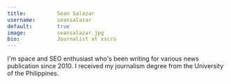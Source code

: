 ```yaml
---
title:          Sean Salazar
username:       seansalazar
default:        true
image:          seansalazar.jpg
bio:            Journalist at xscrü
---
```


I'm space and SEO enthusiast who's been writing for various news publication since 2010. I received my journalism degree from the University of the Philippines.